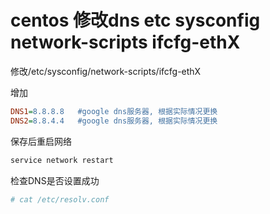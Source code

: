 # centos 修改dns etc sysconfig network-scripts ifcfg-ethX

修改/etc/sysconfig/network-scripts/ifcfg-ethX

增加

```ini
DNS1=8.8.8.8   #google dns服务器, 根据实际情况更换
DNS2=8.8.4.4   #google dns服务器, 根据实际情况更换
```

保存后重启网络

```bash
service network restart
```

检查DNS是否设置成功

```bash
# cat /etc/resolv.conf
```
